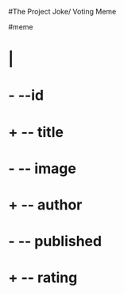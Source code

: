 #The Project Joke/ Voting Meme


#meme
# |
# - --id
# + -- title
# - -- image
# + -- author
# - -- published
# + -- rating
